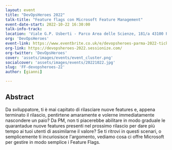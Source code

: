 ```yaml
---
layout: event
title: "DevOpsHeroes 2022"
talk-title: "Feature flags con Microsoft Feature Management"
event-date-start: 2022-10-22 16:30:00
talk-info-track: 
location: 'Viale G.P. Usberti - Parco Area delle Scienze, 181/a 43100 Parma'
org: 'DevOpsHeroes'
event-link: https://www.eventbrite.co.uk/e/devopsheroes-parma-2022-tickets-324923122807
org-link: https://devopsheroes-2022.sessionize.com/
org-twitter: 'DevOpsHeroes'
cover: 'assets/images/events/event_cluster.png'
socialcover: 'assets/images/events/20221022.jpg'
slug: 'FF-devopsheroes-22'
author: [gianni]

---
```

## Abstract
Da sviluppatore, ti è mai capitato di rilasciare nuove features e, appena terminato il rilascio, pentirtene amaramente e volerne immediatamente nascondere un paio? Da PM, non ti piacerebbe abilitare in modo graduale le quarantadue nuove features presenti nel prossimo rilascio per dare più tempo ai tuoi utenti di assimilarne il valore? Se ti ritrovi in questi scenari, o semplicemente ti incuriosisce l'argomento, vediamo cosa ci offre Microsoft per gestire in modo semplice i Feature Flags.

<!--div class="video">
<div class="responsive-iframe-container-16">
<iframe class="responsive-iframe" src="https://www.youtube.com/embed/bJ0-Ljy98m8?start=26876" frameborder="0" allow="accelerometer; autoplay; clipboard-write; encrypted-media; gyroscope; picture-in-picture" allowfullscreen></iframe>
</div>
</div>

<p><a href="https://github.com/GianniBortoloBossini/azureday2022-microsoft-feature-management">Il <strong>Repo</strong> è disponibile qui: https://github.com/GianniBortoloBossini/azureday2022-microsoft-feature-management</a></p-->